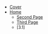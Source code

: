 * [Cover](/)
* [Home](main.md)
   * [Second Page](second.md)
   * [Third Page](third.md)
   * [3.1]
